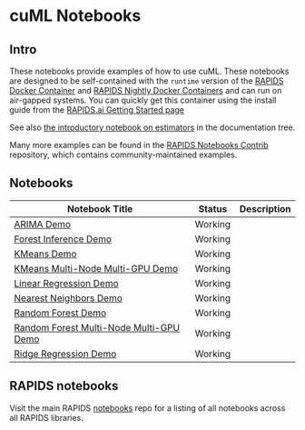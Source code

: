 # cuML Notebooks
## Intro
These notebooks provide examples of how to use cuML.  These notebooks are designed to be self-contained with the `runtime` version of the [RAPIDS Docker Container](https://hub.docker.com/r/rapidsai/rapidsai/) and [RAPIDS Nightly Docker Containers](https://hub.docker.com/r/rapidsai/rapidsai-nightly) and can run on air-gapped systems.  You can quickly get this container using the install guide from the [RAPIDS.ai Getting Started page](https://rapids.ai/start.html#get-rapids)

See also [the introductory notebook on estimators](../docs/source/estimator_intro.ipynb) in the documentation tree.

Many more examples can be found in the [RAPIDS Notebooks
Contrib](https://github.com/rapidsai/notebooks-contrib) repository,
which contains community-maintained examples.

## Notebooks
Notebook Title | Status | Description
--- | --- | --- 
[ARIMA Demo](arima_demo.ipynb) | Working | 
[Forest Inference Demo](forest_inference_demo.ipynb) | Working |
[KMeans Demo](kmeans_demo.ipynb) | Working |
[KMeans Multi-Node Multi-GPU Demo](kmeans_mnmg_demo.ipynb) | Working |
[Linear Regression Demo](linear_regression_demo.ipynb) | Working |
[Nearest Neighbors Demo](nearest_neighbors_demo.ipynb) | Working |
[Random Forest Demo](random_forest_demo.ipynb) | Working |
[Random Forest Multi-Node Multi-GPU Demo](random_forest_mnmg_demo.ipynb) | Working |
[Ridge Regression Demo](ridge_regression_demo.ipynb) | Working |

## RAPIDS notebooks
Visit the main RAPIDS [notebooks](https://github.com/rapidsai/notebooks) repo for a listing of all notebooks across all RAPIDS libraries.
